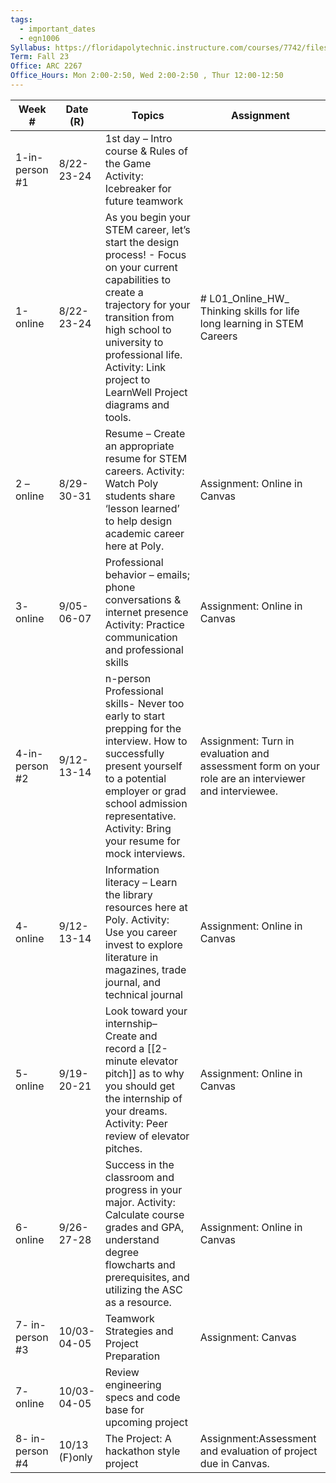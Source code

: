 ```yaml
---
tags:
  - important_dates
  - egn1006
Syllabus: https://floridapolytechnic.instructure.com/courses/7742/files/5874440?module_item_id=428435
Term: Fall 23
Office: ARC 2267
Office_Hours: Mon 2:00-2:50, Wed 2:00-2:50 , Thur 12:00-12:50
---
```








| Week #          | Date (R)    | Topics                                                                                                                                                                                                                                                              | Assignment                                                                                          |
| --------------- | ----------- | ------------------------------------------------------------------------------------------------------------------------------------------------------------------------------------------------------------------------------------------------------------------- | --------------------------------------------------------------------------------------------------- |
| 1-in-person #1  | 8/22-23-24  | 1st day – Intro course & Rules of the Game Activity: Icebreaker for future teamwork                                                                                                                                                                                 |                                                                                                     |
| 1-online        | 8/22-23-24  | As you begin your STEM career, let’s start the design process! - Focus on your current capabilities to create a trajectory for your transition from high school to university to professional life. Activity: Link project to LearnWell Project diagrams and tools. | # L01_Online_HW_ Thinking skills for life long learning in STEM Careers                             |
| 2 – online      | 8/29-30-31  | Resume – Create an appropriate resume for STEM careers. Activity: Watch Poly students share ‘lesson learned’ to help design academic career here at Poly.                                                                                                           | Assignment: Online in Canvas                                                                        |
| 3- online       | 9/05-06-07  | Professional behavior – emails; phone conversations & internet presence  Activity: Practice communication and professional skills                                                                                                                                   | Assignment: Online in Canvas                                                                        |
| 4-in-person #2  | 9/12-13-14  | n-person Professional skills- Never too early to start prepping for the interview. How to successfully present yourself to a potential employer or grad school admission representative. Activity: Bring your resume for mock interviews.                           | Assignment: Turn in evaluation and assessment form on your role are an interviewer and interviewee. |
| 4- online       | 9/12-13-14  | Information literacy – Learn the library resources here at Poly. Activity: Use you career invest to explore literature in magazines, trade journal, and technical journal                                                                                           | Assignment: Online in Canvas                                                                        |
| 5- online       | 9/19-20-21  | Look toward your internship– Create and record a [[2-minute elevator pitch]] as to why you should get the internship of your dreams. Activity: Peer review of elevator pitches.                                                                                         | Assignment: Online in Canvas                                                                        |
| 6-online        | 9/26-27-28  | Success in the classroom and progress in your major. Activity: Calculate course grades and GPA, understand degree flowcharts and prerequisites, and utilizing the ASC as a resource.                                                                                | Assignment: Online in Canvas                                                                        |
| 7- in-person #3 | 10/03-04-05 | Teamwork Strategies and Project Preparation                                                                                                                                                                                                                         | Assignment: Canvas                                                                                  |
| 7- online       | 10/03-04-05 | Review engineering specs and code base for upcoming project                                                                                                                                                                                                         |                                                                                                     |
| 8- in-person #4|10/13 (F)only|The Project:  A hackathon style project|Assignment:Assessment and evaluation of project due in Canvas.|
